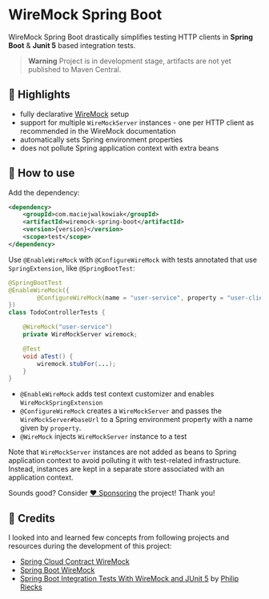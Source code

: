 # WireMock Spring Boot

WireMock Spring Boot drastically simplifies testing HTTP clients in **Spring Boot** & **Junit 5** based integration tests.

> **Warning**
> Project is in development stage, artifacts are not yet published to Maven Central.

## 🤩 Highlights

- fully declarative [WireMock](https://wiremock.org/) setup
- support for multiple `WireMockServer` instances - one per HTTP client as recommended in the WireMock documentation
- automatically sets Spring environment properties
- does not pollute Spring application context with extra beans

## 🤔 How to use

Add the dependency:

```xml
<dependency>
    <groupId>com.maciejwalkowiak</groupId>
    <artifactId>wiremock-spring-boot</artifactId>
    <version>{version}</version>
    <scope>test</scope>
</dependency>
```

Use `@EnableWireMock` with `@ConfigureWireMock` with tests annotated that use `SpringExtension`, like `@SpringBootTest`:

```java
@SpringBootTest
@EnableWireMock({
        @ConfigureWireMock(name = "user-service", property = "user-client.url")
})
class TodoControllerTests {

    @WireMock("user-service")
    private WireMockServer wiremock;

    @Test
    void aTest() {
        wiremock.stubFor(...);
    }
}
```

- `@EnableWireMock` adds test context customizer and enables `WireMockSpringExtension` 
- `@ConfigureWireMock` creates a `WireMockServer` and passes the `WireMockServer#baseUrl` to a Spring environment property with a name given by `property`.
- `@WireMock` injects `WireMockServer` instance to a test

Note that `WireMockServer` instances are not added as beans to Spring application context to avoid polluting it with test-related infrastructure. Instead, instances are kept in a separate store associated with an application context.

Sounds good? Consider [❤️ Sponsoring](https://github.com/sponsors/maciejwalkowiak) the project! Thank you!

## 🙏 Credits

I looked into and learned few concepts from following projects and resources during the development of this project: 

- [Spring Cloud Contract WireMock](https://github.com/spring-cloud/spring-cloud-contract/blob/main/spring-cloud-contract-wiremock)
- [Spring Boot WireMock](https://github.com/skuzzle/spring-boot-wiremock)
- [Spring Boot Integration Tests With WireMock and JUnit 5](https://rieckpil.de/spring-boot-integration-tests-with-wiremock-and-junit-5/) by [Philip Riecks](https://twitter.com/rieckpil)
